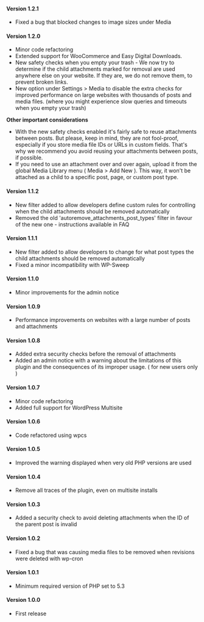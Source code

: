 #### Version 1.2.1
- Fixed a bug that blocked changes to image sizes under Media

#### Version 1.2.0
- Minor code refactoring
- Extended support for WooCommerce and Easy Digital Downloads.
- New safety checks when you empty your trash - We now try to determine if the child attachments marked for removal are used anywhere else on your website. If they are, we do not remove them, to prevent broken links.
- New option under Settings > Media to disable the extra checks for improved performance on large websites with thousands of posts and media files. (where you might experience slow queries and timeouts when you empty your trash)

**Other important considerations**

- With the new safety checks enabled it's fairly safe to reuse attachments between posts. But please, keep in mind, they are not fool-proof, especially if you store media file IDs or URLs in custom fields. That's why we recommend you avoid reusing your attachments between posts, if possible.
- If you need to use an attachment over and over again, upload it from the global Media Library menu ( Media > Add New ). This way, it won't be attached as a child to a specific post, page, or custom post type.

#### Version 1.1.2
- New filter added to allow developers define custom rules for controlling when the child attachments should be removed automatically
- Removed the old 'autoremove_attachments_post_types' filter in favour of the new one - instructions available in FAQ

#### Version 1.1.1
- New filter added to allow developers to change for what post types the child attachments should be removed automatically
- Fixed a minor incompatibility with WP-Sweep

#### Version 1.1.0
- Minor improvements for the admin notice

#### Version 1.0.9
- Performance improvements on websites with a large number of posts and attachments

#### Version 1.0.8
- Added extra security checks before the removal of attachments
- Added an admin notice with a warning about the limitations of this plugin and the consequences of its improper usage. ( for new users only )

#### Version 1.0.7
- Minor code refactoring
- Added full support for WordPress Multisite

#### Version 1.0.6
- Code refactored using wpcs

#### Version 1.0.5
- Improved the warning displayed when very old PHP versions are used

#### Version 1.0.4
- Remove all traces of the plugin, even on multisite installs

#### Version 1.0.3
- Added a security check to avoid deleting attachments when the ID of the parent post is invalid

#### Version 1.0.2
- Fixed a bug that was causing media files to be removed when revisions were deleted with wp-cron

#### Version 1.0.1
- Minimum required version of PHP set to 5.3

#### Version 1.0.0
- First release
